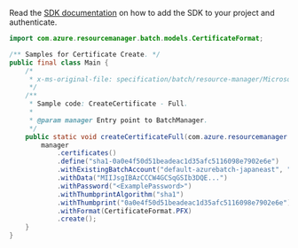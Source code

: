 Read the [SDK documentation](https://github.com/Azure/azure-sdk-for-java/blob/azure-resourcemanager-batch_1.0.0/sdk/batch/azure-resourcemanager-batch/README.md) on how to add the SDK to your project and authenticate.

```java
import com.azure.resourcemanager.batch.models.CertificateFormat;

/** Samples for Certificate Create. */
public final class Main {
    /*
     * x-ms-original-file: specification/batch/resource-manager/Microsoft.Batch/stable/2022-01-01/examples/CertificateCreate_Full.json
     */
    /**
     * Sample code: CreateCertificate - Full.
     *
     * @param manager Entry point to BatchManager.
     */
    public static void createCertificateFull(com.azure.resourcemanager.batch.BatchManager manager) {
        manager
            .certificates()
            .define("sha1-0a0e4f50d51beadeac1d35afc5116098e7902e6e")
            .withExistingBatchAccount("default-azurebatch-japaneast", "sampleacct")
            .withData("MIIJsgIBAzCCCW4GCSqGSIb3DQE...")
            .withPassword("<ExamplePassword>")
            .withThumbprintAlgorithm("sha1")
            .withThumbprint("0a0e4f50d51beadeac1d35afc5116098e7902e6e")
            .withFormat(CertificateFormat.PFX)
            .create();
    }
}
```
